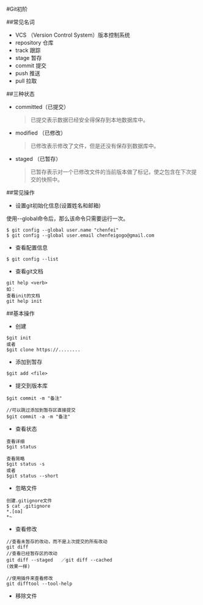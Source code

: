 #Git初阶

##常见名词
- VCS （Version Control System）版本控制系统
- repository 仓库 
- track 跟踪
- stage 暂存
- commit 提交
- push 推送
- pull 拉取



##三种状态
- committed（已提交）
	>已提交表示数据已经安全得保存到本地数据库中。
	
- modified （已修改）
	>已修改表示修改了文件，但是还没有保存到数据库中。
		
- staged   （已暂存）
	>已暂存表示对一个已修改文件的当前版本做了标记，使之包含在下次提交的快照中。

##常见操作
- 设置git初始化信息(设置姓名和邮箱)

使用--global命令后，那么该命令只需要运行一次。

```
$ git config --global user.name "chenfei"
$ git config --global user.email chenfeigogo@gmail.com
```

- 查看配置信息

```
$ git config --list
```

- 查看git文档

```
git help <verb>
如：
查看init的文档
git help init
```
##基本操作

- 创建

```
$git init
或者
$git clone https://........
```

- 添加到暂存

```
$git add <file>
```

- 提交到版本库

```
$git commit -m "备注"

//可以跳过添加到暂存区直接提交
$git commit -a -m "备注"
```

- 查看状态

```
查看详细
$git status

查看简略
$git status -s
或者
$git status --short

```

- 忽略文件

```
创建.gitignore文件
$ cat .gitignore
*.[oa]
*~

```

- 查看修改

```
//查看未暂存的改动，而不是上次提交的所有改动 
git diff 
//查看已经暂存区的改动
git diff --staged	／git diff --cached
(效果一样)

//使用插件来查看修改
git difftool --tool-help 
```

- 移除文件

```


```





